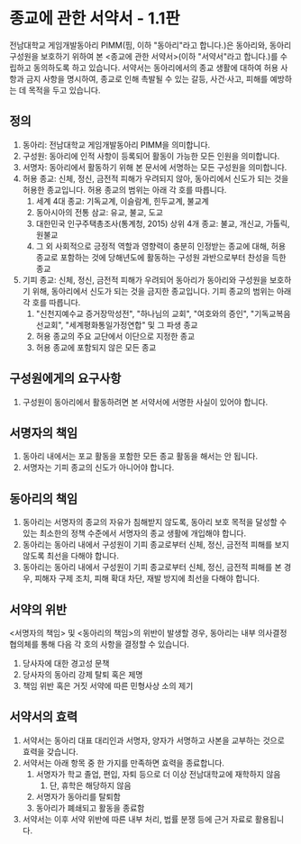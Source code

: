 # 종교에 관한 서약서 - 1.1판

전남대학교 게임개발동아리 PIMM(핌, 이하 "동아리"라고 합니다.)은 동아리와, 동아리 구성원을 보호하기 위하여 본 <종교에 관한 서약서>(이하 "서약서"라고 합니다.)를 수립하고 동의하도록 하고 있습니다. 서약서는 동아리에서의 종교 생활에 대하여 허용 사항과 금지 사항을 명시하여, 종교로 인해 촉발될 수 있는 갈등, 사건·사고, 피해를 예방하는 데 목적을 두고 있습니다.

## 정의

1. 동아리: 전남대학교 게임개발동아리 PIMM을 의미합니다.
2. 구성원: 동아리에 인적 사항이 등록되어 활동이 가능한 모든 인원을 의미합니다.
3. 서명자: 동아리에서 활동하기 위해 본 문서에 서명하는 모든 구성원을 의미합니다.
4. 허용 종교: 신체, 정신, 금전적 피해가 우려되지 않아, 동아리에서 신도가 되는 것을 허용한 종교입니다. 허용 종교의 범위는 아래 각 호를 따릅니다.
    1. 세계 4대 종교: 기독교계, 이슬람계, 힌두교계, 불교계
    2. 동아시아의 전통 삼교: 유교, 불교, 도교
    3. 대한민국 인구주택총조사(통계청, 2015) 상위 4개 종교: 불교, 개신교, 가톨릭, 원불교
    4. 그 외 사회적으로 긍정적 역할과 영향력이 충분히 인정받는 종교에 대해, 허용 종교로 포함하는 것에 당해년도에 활동하는 구성원 과반으로부터 찬성을 득한 종교
5. 기피 종교: 신체, 정신, 금전적 피해가 우려되어 동아리가 동아리와 구성원을 보호하기 위해, 동아리에서 신도가 되는 것을 금지한 종교입니다. 기피 종교의 범위는 아래 각 호를 따릅니다.
    1. "신천지예수교 증거장막성전", "하나님의 교회", "여호와의 증인", "기독교복음선교회", "세계평화통일가정연합" 및 그 파생 종교
    2. 허용 종교의 주요 교단에서 이단으로 지정한 종교
    3. 허용 종교에 포함되지 않은 모든 종교

## 구성원에게의 요구사항

1. 구성원이 동아리에서 활동하려면 본 서약서에 서명한 사실이 있어야 합니다.

## 서명자의 책임

1. 동아리 내에서는 포교 활동을 포함한 모든 종교 활동을 해서는 안 됩니다.
2. 서명자는 기피 종교의 신도가 아니어야 합니다.

## 동아리의 책임

1. 동아리는 서명자의 종교의 자유가 침해받지 않도록, 동아리 보호 목적을 달성할 수 있는 최소한의 정책 수준에서 서명자의 종교 생활에 개입해야 합니다.
2. 동아리는 동아리 내에서 구성원이 기피 종교로부터 신체, 정신, 금전적 피해를 보지 않도록 최선을 다해야 합니다.
3. 동아리는 동아리 내에서 구성원이 기피 종교로부터 신체, 정신, 금전적 피해를 본 경우, 피해자 구제 조치, 피해 확대 차단, 재발 방지에 최선을 다해야 합니다.

## 서약의 위반

\<서명자의 책임\> 및 \<동아리의 책임\>의 위반이 발생할 경우, 동아리는 내부 의사결정협의체를 통해 다음 각 호의 사항을 결정할 수 있습니다.

1. 당사자에 대한 경고성 문책
2. 당사자의 동아리 강제 탈퇴 혹은 제명
3. 책임 위반 혹은 거짓 서약에 따른 민형사상 소의 제기

## 서약서의 효력

1. 서약서는 동아리 대표 대리인과 서명자, 양자가 서명하고 사본을 교부하는 것으로 효력을 갖습니다.
2. 서약서는 아래 항목 중 한 가지를 만족하면 효력을 종료합니다.
    1. 서명자가 학교 졸업, 편입, 자퇴 등으로 더 이상 전남대학교에 재학하지 않음
        1. 단, 휴학은 해당하지 않음
    2. 서명자가 동아리를 탈퇴함
    3. 동아리가 폐쇄되고 활동을 종료함
3. 서약서는 이후 서약 위반에 따른 내부 처리, 법률 분쟁 등에 근거 자료로 활용됩니다.
